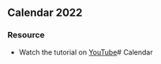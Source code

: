 ## Calendar 2022

### Resource
 - Watch the tutorial on [YouTube](https://www.youtube.com/watch?v=bgKqIhjcY3s&t=59s)# Calendar
